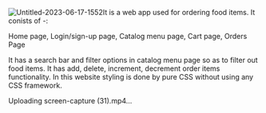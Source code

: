 ![Untitled-2023-06-17-1552](https://github.com/Pursharthzutshi/food-ordering-website-client/assets/24863656/c504a99e-a63a-4681-a72a-60a00dc03610)It is a web app used for ordering food items. It conists of -:

Home page, 
Login/sign-up page,
Catalog menu page,
Cart page,
Orders Page

It has a search bar and filter options in catalog menu page so as to filter out food items. 
It has add, delete, increment, decrement order items functionality.
In this website styling is done by pure CSS without using any CSS framework.



Uploading screen-capture (31).mp4…
